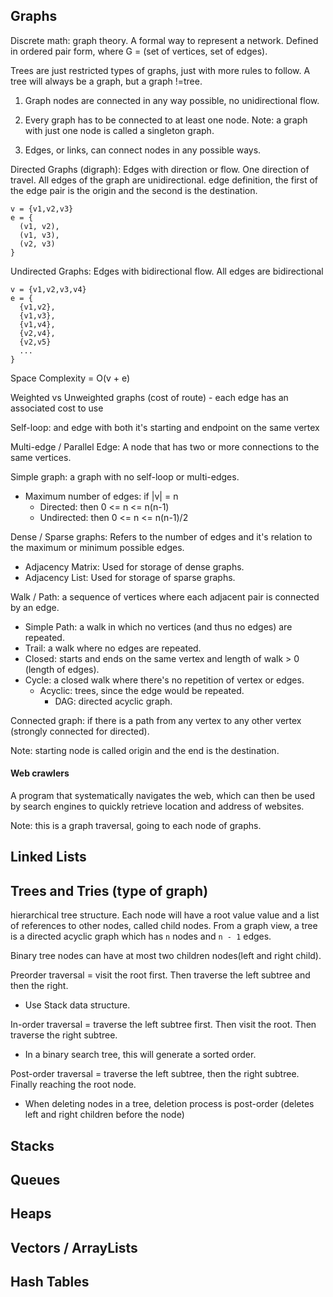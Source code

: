 ## Graphs

Discrete math: graph theory. A formal way to represent a network. Defined in ordered pair form, where G = (set of vertices, set of edges).

Trees are just restricted types of graphs, just with more rules to follow. A tree will always be a graph, but a graph !=tree.

1) Graph nodes are connected in any way possible, no unidirectional flow.
2) Every graph has to be connected to at least one node.
Note: a graph with just one node is called a singleton graph.

3) Edges, or links, can connect nodes in any possible ways.

Directed Graphs (digraph): Edges with direction or flow. One direction of travel. All edges of the graph are unidirectional.
edge definition, the first of the edge pair is the origin and the second is the destination.

```
v = {v1,v2,v3}
e = {
  (v1, v2),
  (v1, v3),
  (v2, v3)
}
```

Undirected Graphs: Edges with bidirectional flow. All edges are bidirectional

```
v = {v1,v2,v3,v4}
e = { 
  {v1,v2},
  {v1,v3},
  {v1,v4},
  {v2,v4},
  {v2,v5}
  ...
}

```
Space Complexity = O(v + e)

Weighted vs Unweighted graphs (cost of route) - each edge has an associated cost to use

Self-loop: and edge with both it's starting and endpoint on the same vertex

Multi-edge / Parallel Edge: A node that has two or more connections to the same vertices.

Simple graph: a graph with no self-loop or multi-edges. 
  + Maximum number of edges: 
    if |v| = n
    + Directed: then 0 <= n <= n(n-1)
    + Undirected: then 0 <= n <= n(n-1)/2

Dense / Sparse graphs: Refers to the number of edges and it's relation to the maximum or minimum possible edges.
  + Adjacency Matrix: Used for storage of dense graphs.
  + Adjacency List: Used for storage of sparse graphs.

Walk / Path: a sequence of vertices where each adjacent pair is connected by an edge.
  + Simple Path: a walk in which no vertices (and thus no edges) are repeated.
  + Trail: a walk where no edges are repeated.
  + Closed: starts and ends on the same vertex and length of walk > 0 (length of edges).
  + Cycle: a closed walk where there's no repetition of vertex or edges.
    + Acyclic: trees, since the edge would be repeated.
      + DAG: directed acyclic graph.

Connected graph: if there is a path from any vertex to any other vertex (strongly connected for directed).


Note: starting node is called origin and the end is the destination.

#### Web crawlers

A program that systematically navigates the web, which can then be used by search engines to quickly retrieve location and address of websites.

Note: this is a graph traversal, going to each node of graphs.

## Linked Lists

## Trees and Tries (type of graph)

hierarchical tree structure. Each node will have a root value value and a list of references to other nodes, called child nodes. From a graph view, a tree is a directed acyclic graph which has `n` nodes and `n - 1` edges.

Binary tree nodes can have at most two children nodes(left and right child).

Preorder traversal = visit the root first. Then traverse the left subtree and then the right.
  - Use Stack data structure.


In-order traversal = traverse the left subtree first. Then visit the root. Then traverse the right subtree.
  - In a binary search tree, this will generate a sorted order.

Post-order traversal = traverse the left subtree, then the right subtree. Finally reaching the root node.
  - When deleting nodes in a tree, deletion process is post-order (deletes left and right children before the node)

## Stacks

## Queues

## Heaps

## Vectors / ArrayLists

## Hash Tables